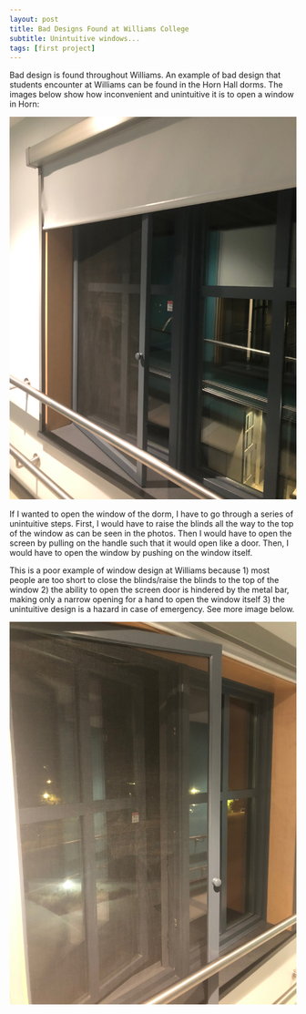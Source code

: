 ```yaml
---
layout: post
title: Bad Designs Found at Williams College
subtitle: Unintuitive windows...
tags: [first project]
---
```


Bad design is found throughout Williams. An example of bad design that students encounter at Williams can be found in the Horn Hall dorms. The images below show how inconvenient and unintuitive it is to open a window in Horn:


![Window](/img/IMG_3036.jpeg)

If I wanted to open the window of the dorm, I have to go through a series of unintuitive steps. First, I would have to raise the blinds all the way to the top of the window as can be seen in the photos. Then I would have to open the screen by pulling on the handle such that it would open like a door. Then, I would have to open the window by pushing on the window itself.

This is a poor example of window design at Williams because 1) most people are too short to close the blinds/raise the blinds to the top of the window 2) the ability to open the screen door is hindered by the metal bar, making only a narrow opening for a hand to open the window itself 3) the unintuitive design is a hazard in case of emergency. See more image below.

![Window](/img/IMG_3038.jpeg)
